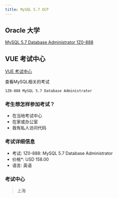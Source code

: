 ```yaml
---
title: MySQL 5.7 OCP
---
```


## Oracle 大学

[MySQL 5.7 Database Administrator 1Z0-888](https://education.oracle.com/zh_CN/oracle-certified-professional-mysql-57-database-administrator/trackp_888)

## VUE 考试中心

[VUE 考试中心](https://www.pearsonvue.com.cn/)

查看MySQL相关的考试

```bash
1Z0-888	MySQL 5.7 Database Administrator
```

### 考生想怎样参加考试？

* 在当地考试中心
* 在家或办公室
* 我有私人访问代码


### 考试详细信息

* 考试: 1Z0-888: MySQL 5.7 Database Administrator 
* 价格*: USD 158.00
* 语言: 英语

### 考试中心

> 上海



